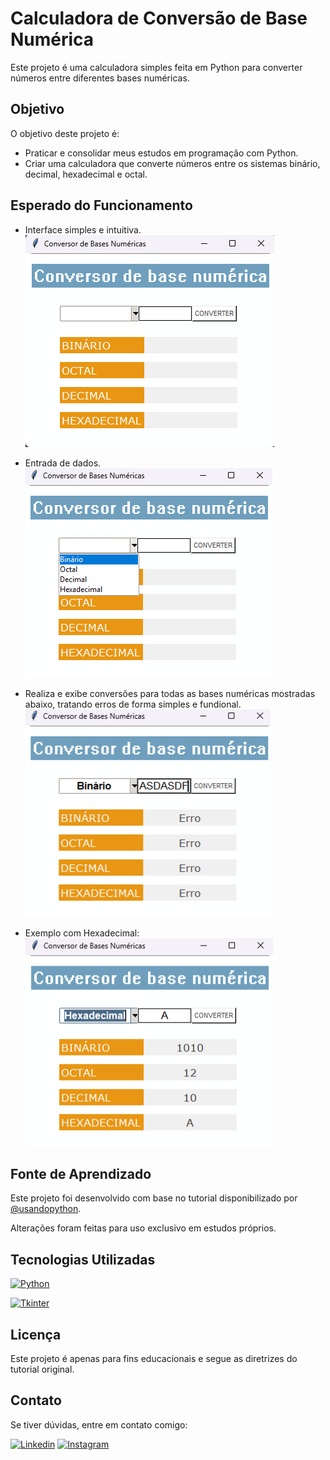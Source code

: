 # Calculadora de Conversão de Base Numérica
Este projeto é uma calculadora simples feita em Python para converter números entre diferentes bases numéricas.

## Objetivo
O objetivo deste projeto é:
- Praticar e consolidar meus estudos em programação com Python.
- Criar uma calculadora que converte números entre os sistemas binário, decimal, hexadecimal e octal.

## Esperado do Funcionamento
- Interface simples e intuitiva.
  ![Interface sem interação inicial do aplicativo ao abri-lo](./inicio.png)

- Entrada de dados.
  ![Tela do aplicativo com o comboboc com os 4 valores das conversões disponiveis](./conversores.png)

- Realiza e exibe conversões para todas as bases numéricas mostradas abaixo, tratando erros de forma simples e fundional.
  ![Tela do aplicativo em uma demonstração do retorno após receber um dado inválido](./erro.png)

- Exemplo com Hexadecimal:
![Tela do aplicativo fazendo conversão de A hexadecimal para octal, decimal e binário](convertendo_hexadecimal.png)


## Fonte de Aprendizado
Este projeto foi desenvolvido com base no tutorial disponibilizado por [@usandopython](https://www.youtube.com/@usandopython). 

Alterações foram feitas para uso exclusivo em estudos próprios.

## Tecnologias Utilizadas
[![Python](https://img.shields.io/badge/Python-3.9+-blue?style=flat&logo=python&logoColor=white)](https://www.python.org/)

[![Tkinter](https://img.shields.io/badge/GUI-Tkinter-red?style=flat&logo=gui&logoColor=white)](https://docs.python.org/3/library/tkinter.html)


## Licença
Este projeto é apenas para fins educacionais e segue as diretrizes do tutorial original.

## Contato
Se tiver dúvidas, entre em contato comigo:

[![Linkedin](https://camo.githubusercontent.com/8c0692475a5bfc1d9e7361074bdb648e567cae7b5b40ffd32adae31180b0d7b6/68747470733a2f2f696d672e736869656c64732e696f2f62616467652f4c696e6b6564496e2d3030373742353f7374796c653d666f722d7468652d6261646765266c6f676f3d6c696e6b6564696e266c6f676f436f6c6f723d7768697465)](https://www.linkedin.com/in/geovannemoreira/)
[![Instagram](https://camo.githubusercontent.com/e2ad860f5db0900ef7a51420220056da4c8545a4cdc46af7f7411649a9c63493/68747470733a2f2f696d672e736869656c64732e696f2f62616467652f496e7374616772616d2d4534343035463f7374796c653d666f722d7468652d6261646765266c6f676f3d696e7374616772616d266c6f676f436f6c6f723d7768697465)](https://www.instagram.com/coala_das_neves/)
